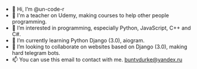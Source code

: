- 👋 Hi, I’m @un-code-r
- 🧐 I'm a teacher on Udemy, making courses to help other people programming.
- 👀 I’m interested in programming, especially Python, JavaScript, C++ and C#.
- 🌱 I’m currently learning Python Django (3.0), aiogram.
- 💞️ I’m looking to collaborate on websites based on Django (3.0), making hard telegram bots.
- 📫 You can use this email to contact with me.
      buntvdurke@yandex.ru
